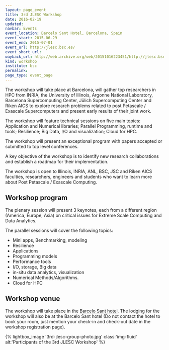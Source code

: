 ```yaml
---
layout: page_event
title: 3rd JLESC Workshop
date: 2016-02-19
updated:
navbar: Events
event_location: Barcelo Sant Hotel, Barcelona, Spain
event_start: 2015-06-29
event_end: 2015-07-01
event_url: http://jlesc.bsc.es/
event_short_url:
wayback_url: http://web.archive.org/web/20151016223451/http://jlesc.bsc.es/
kind: workshop
institute: bsc
permalink:
page_type: event_page
---
```


The workshop will take place at Barcelona, will gather top researchers in HPC from INRIA, the
University of Illinois, Argonne National Laboratory, Barcelona Supercomputing Center, Jülich
Supercomputing Center and Riken AICS to explore research problems related to post Petascale /
Exascale Supercomputers and present early results of their joint work.

The workshop will feature technical sessions on five main topics: Application and Numerical
libraries; Parallel Programming, runtime and tools; Resilience; Big Data, I/O and visualization;
Cloud for HPC.

The workshop will present an exceptional program with papers accepted or submitted to top level
conferences.

A key objective of the workshop is to identify new research collaborations and establish a roadmap
for their implementation.

The workshop is open to Illinois, INRIA, ANL, BSC, JSC and Riken AICS faculties, researchers,
engineers and students who want to learn more about Post Petascale / Exascale Computing.

## Workshop program

The plenary session will present 3 keynotes, each from a different region (America, Europe, Asia) on
critical issues for Extreme Scale Computing and Data Analytics.

The parallel sessions will cover the following topics:

* Mini apps, Benchmarking, modeling
* Resilience
* Applications
* Programming models
* Performance tools
* I/O, storage, Big data
* in-situ data analytics, visualization
* Numerical Methods/Algorithms.
* Cloud for HPC


## Workshop venue

The workshop will take place in the [Barcelo Sant hotel][hotel_homepage].
The lodging for the workshop will also be at the Barcelo Sant hotel (Do not contact the hotel to
book your room, just mention your check-in and check-out date in the workshop registration page).

[hotel_homepage]: http://www.barcelo.com/BarceloHotels/en_US/hotels/Spain/Barcelona/hotel-barcelo-sants/general-description.aspx

{% lightbox_image '3rd-jlesc-group-photo.jpg'
     class:'img-fluid' alt:'Participants of the 3rd JLESC Workshop' %}
